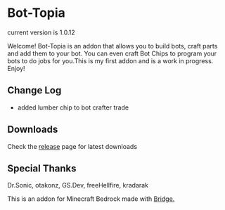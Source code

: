 # Bot-Topia

current version is 1.0.12

Welcome! Bot-Topia is an addon that allows you to build bots, craft parts and add them to your bot. You can even craft Bot Chips to program your bots to do jobs for you.This is my first addon and is a work in progress. Enjoy!

## Change Log

- added lumber chip to bot crafter trade


## Downloads

Check the [release](https://github.com/drewcifer/bot-topia/releases/latest) page for latest downloads

## Special Thanks

Dr.Sonic, otakonz, GS.Dev, freeHellfire, kradarak

This is an addon for Minecraft Bedrock made with [Bridge.](https://github.com/bridge-core/bridge.)
